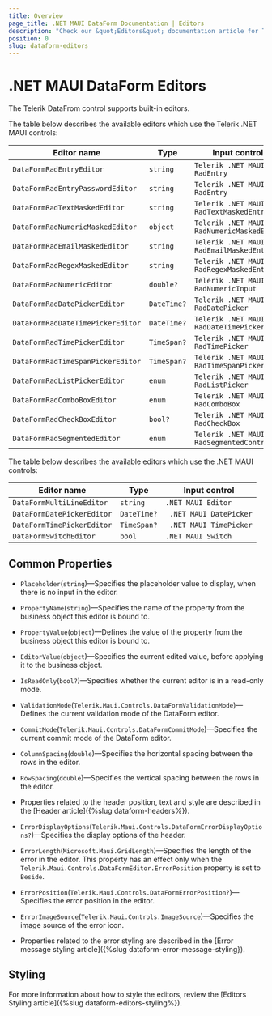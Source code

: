 ```yaml
---
title: Overview
page_title: .NET MAUI DataForm Documentation | Editors
description: "Check our &quot;Editors&quot; documentation article for Telerik DataForm for .NET MAUI control."
position: 0
slug: dataform-editors
---
```


# .NET MAUI DataForm Editors

The Telerik DataFrom control supports built-in editors.

The table below describes the available editors which use the Telerik .NET MAUI controls:

| Editor name 		 | Type | Input control |
|--------------------|------------|-------|
| `DataFormRadEntryEditor` 		 | `string` | `Telerik .NET MAUI RadEntry` |
| `DataFormRadEntryPasswordEditor` 		 | `string` | `Telerik .NET MAUI RadEntry` |
| `DataFormRadTextMaskedEditor` 		 | `string` | `Telerik .NET MAUI RadTextMaskedEntry` |
| `DataFormRadNumericMaskedEditor` 		| `object` | `Telerik .NET MAUI RadNumericMaskedEntry` |
| `DataFormRadEmailMaskedEditor` 		 | `string` | `Telerik .NET MAUI RadEmailMaskedEntry` |
| `DataFormRadRegexMaskedEditor` 		 | `string` | `Telerik .NET MAUI RadRegexMaskedEntry` |
| `DataFormRadNumericEditor` 		 | `double?` | `Telerik .NET MAUI RadNumericInput` |
| `DataFormRadDatePickerEditor`	 | `DateTime?` | `Telerik .NET MAUI RadDatePicker` |
| `DataFormRadDateTimePickerEditor`		| `DateTime?` | `Telerik .NET MAUI RadDateTimePicker` |
| `DataFormRadTimePickerEditor`		| `TimeSpan?` | `Telerik .NET MAUI RadTimePicker` |
| `DataFormRadTimeSpanPickerEditor` 	 | `TimeSpan?` | `Telerik .NET MAUI RadTimeSpanPicker` |
| `DataFormRadListPickerEditor`     | `enum` | `Telerik .NET MAUI RadListPicker` |
| `DataFormRadComboBoxEditor`		 | `enum` | `Telerik .NET MAUI RadComboBox` |
| `DataFormRadCheckBoxEditor`		 | `bool?` | `Telerik .NET MAUI RadCheckBox` |
| `DataFormRadSegmentedEditor`		 | `enum` | `Telerik .NET MAUI RadSegmentedControl` |

The table below describes the available editors which use the .NET MAUI controls:

| Editor name 		 | Type | Input control |
|--------------------|------------|-------|
| `DataFormMultiLineEditor` 		 | `string` | `.NET MAUI Editor` |
| `DataFormDatePickerEditor`	 | `DateTime?` | ` .NET MAUI DatePicker` |
| `DataFormTimePickerEditor`		| `TimeSpan?` | ` .NET MAUI TimePicker` |
| `DataFormSwitchEditor`		 | `bool` | `.NET MAUI Switch` |

## Common Properties

* `Placeholder`(`string`)&mdash;Specifies the placeholder value to display, when there is no input in the editor.
* `PropertyName`(`string`)&mdash;Specifies the name of the property from the business object this editor is bound to.
* `PropertyValue`(`object`)&mdash;Defines the value of the property from the business object this editor is bound to.
* `EditorValue`(`object`)&mdash;Specifies the current edited value, before applying it to the business object.
* `IsReadOnly`(`bool?`)&mdash;Specifies whether the current editor is in a read-only mode.
* `ValidationMode`(`Telerik.Maui.Controls.DataFormValidationMode`)&mdash;Defines the current validation mode of the DataForm editor.
* `CommitMode`(`Telerik.Maui.Controls.DataFormCommitMode`)&mdash;Specifies the current commit mode of the DataForm editor.
* `ColumnSpacing`(`double`)&mdash;Specifies the horizontal spacing between the rows in the editor.
* `RowSpacing`(`double`)&mdash;Specifies the vertical spacing between the rows in the editor.

* Properties related to the header position, text and style are described in the [Header article]({%slug dataform-headers%}).

* `ErrorDisplayOptions`(`Telerik.Maui.Controls.DataFormErrorDisplayOptions?`)&mdash;Specifies the display options of the header.
* `ErrorLength`(`Microsoft.Maui.GridLength`)&mdash;Specifies the length of the error in the editor. This property has an effect only when the `Telerik.Maui.Controls.DataFormEditor.ErrorPosition` property is set to `Beside`.
* `ErrorPosition`(`Telerik.Maui.Controls.DataFormErrorPosition?`)&mdash;Specifies the error position in the editor.
* `ErrorImageSource`(`Telerik.Maui.Controls.ImageSource`)&mdash;Specifies the image source of the error icon.

* Properties related to the error styling are described in the [Error message styling article]({%slug dataform-error-message-styling}).

## Styling

For more information about how to style the editors, review the [Editors Styling article]({%slug dataform-editors-styling%}).